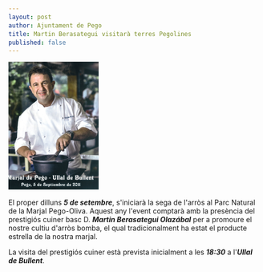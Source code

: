 ```yaml
---
layout: post
author: Ajuntament de Pego
title: Martin Berasategui visitarà terres Pegolines
published: false
---
```

<a href="/images/news/09022011_berasategui_marjal_big.png" class="inline-image" target="_blank">
    <img src="/images/news/09022011_berasategui_marjal_small.png" alt="Martin Berasategui" title="Martin Berasategui"/>
</a>

El proper dilluns ***5 de setembre***, s'iniciarà la sega de l'arròs al Parc Natural de la Marjal Pego-Oliva. Aquest any l'event comptarà amb la presència del prestigiós cuiner basc D. ***Martin Berasategui Olazábal*** per a promoure el nostre cultiu d'arròs bomba, el qual tradicionalment ha estat el producte estrella de la nostra marjal.

La visita del prestigiós cuiner està prevista inicialment a les ***18:30*** a l'***Ullal de Bullent***.

<div class="clear">
&nbsp;
</div>
